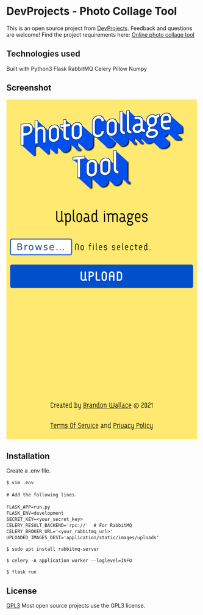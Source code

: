 # DevProjects - Photo Collage Tool

This is an open source project from [DevProjects](http://www.codementor.io/projects). Feedback and questions are welcome!
Find the project requirements here: [Online photo collage tool](https://www.codementor.io/projects/web/online-photo-collage-tool-atx32mwend)

## Technologies used

Built with Python3 Flask RabbitMQ Celery Pillow Numpy

## Screenshot 

![screenshot](screenshot.png)

## Installation

Create a .env file.
```
$ vim .env

# Add the following lines.

FLASK_APP=run.py
FLASK_ENV=development
SECRET_KEY=<your_secret_key>
CELERY_RESULT_BACKEND='rpc://'  # For RabbitMQ
CELERY_BROKER_URL='<your_rabbitmq_url>'
UPLOADED_IMAGES_DEST='application/static/images/uploads'
```

```
$ sudo apt install rabbitmq-server
```

```
$ celery -A application worker --loglevel=INFO
```

```
$ flask run
```

## License

[GPL3](https://choosealicense.com/licenses/gpl-3.0/)
Most open source projects use the GPL3 license.
